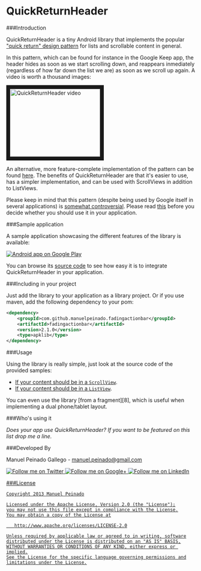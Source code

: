 QuickReturnHeader
==================

###Introduction

QuickReturnHeader is a tiny Android library that implements the popular ["quick return" design pattern][1] for lists and scrollable content in general.

In this pattern, which can be found for instance in the Google Keep app, the header hides as soon as we start scrolling down, and reappears inmediately (regardless of how far down the list we are) as soon as we scroll up again. A video is worth a thousand images:

<a href="http://www.youtube.com/watch?feature=player_embedded&v=ldj-8Sne6-k
" target="_blank"><img src="http://img.youtube.com/vi/ldj-8Sne6-k/0.jpg" 
alt="QuickReturnHeader video" width="240" height="180" border="10" /></a>

An alternative, more feature-complete implementation of the pattern can be found [here][2]. The benefits of QuickReturnHeader are that it's easier to use, has a simpler implementation, and can be used with ScrollViews in addition to ListViews.

Please keep in mind that this pattern (despite being used by Google itself in several applications) is [somewhat controversial][3]. Please read [this][4] before you decide whether you should use it in your application.

###Sample application

A sample application showcasing the different features of the library is available:

<a href="https://play.google.com/store/apps/details?id=com.manuelpeinado.fadingactionbar.demo">
  <img alt="Android app on Google Play"
       src="https://developer.android.com/images/brand/en_app_rgb_wo_45.png" />
</a>

You can browse its [source code][5] to see how easy it is to integrate QuickReturnHeader in your application.

###Including in your project

Just add the library to your application as a library project. Or if you use maven, add the following dependency to your pom:

```xml
<dependency>
    <groupId>com.github.manuelpeinado.fadingactionbar</groupId>
    <artifactId>fadingactionbar</artifactId>
    <version>2.1.0</version>
    <type>apklib</type>
</dependency>
```

###Usage


Using the library is really simple, just look at the source code of the provided samples:

* [If your content should be in a `ScrollView`][6].
* [If your content should be in a `ListView`][7].

You can even use the library [from a fragment][8], which is useful when implementing a dual phone/tablet layout.

###Who's using it

*Does your app use QuickReturnHeader? If you want to be featured on this list drop me a line.*


###Developed By

Manuel Peinado Gallego - <manuel.peinado@gmail.com>

<a href="https://twitter.com/mpg2">
  <img alt="Follow me on Twitter"
       src="https://raw.github.com/ManuelPeinado/NumericPageIndicator/master/art/twitter.png" />
</a>
<a href="https://plus.google.com/106514622630861903655">
  <img alt="Follow me on Google+"
       src="https://raw.github.com/ManuelPeinado/NumericPageIndicator/master/art/google-plus.png" />
</a>
<a href="http://www.linkedin.com/pub/manuel-peinado-gallego/1b/435/685">
  <img alt="Follow me on LinkedIn"
       src="https://raw.github.com/ManuelPeinado/NumericPageIndicator/master/art/linkedin.png" />


###License


    Copyright 2013 Manuel Peinado

    Licensed under the Apache License, Version 2.0 (the "License");
    you may not use this file except in compliance with the License.
    You may obtain a copy of the License at

       http://www.apache.org/licenses/LICENSE-2.0

    Unless required by applicable law or agreed to in writing, software
    distributed under the License is distributed on an "AS IS" BASIS,
    WITHOUT WARRANTIES OR CONDITIONS OF ANY KIND, either express or implied.
    See the License for the specific language governing permissions and
    limitations under the License.


[1]: https://plus.google.com/u/0/+RomanNurik/posts/1Sb549FvpJt
[2]: https://github.com/LarsWerkman/QuickReturnListView
[3]: https://plus.google.com/104844169030193199790/posts/fKEeU4xvKvS
[4]: http://www.androiduipatterns.com/2012/08/an-emerging-ui-pattern-quick-return.html
[5]: http://www.androiduipatterns.com/2012/08/an-emerging-ui-pattern-quick-return.html
[6]: https://github.com/ManuelPeinado/QuickReturnHeader/blob/master/sample/src/com/manuelpeinado/quickreturnheader/demo/ScrollViewSampleActivity.java
[7]: https://github.com/ManuelPeinado/QuickReturnHeader/blob/master/sample/src/com/manuelpeinado/quickreturnheader/demo/ListViewSampleActivity.java